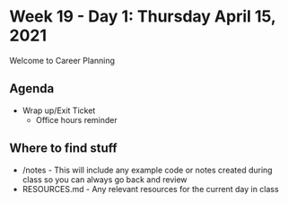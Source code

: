 # Week 19 - Day 1: Thursday April 15, 2021

Welcome to Career Planning

## Agenda

- Wrap up/Exit Ticket
  - Office hours reminder


## Where to find stuff
- /notes - This will include any example code or notes created during class so you can always go back and review
- RESOURCES.md - Any relevant resources for the current day in class

